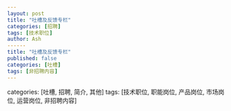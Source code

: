 ```yaml
---
layout: post
title: "吐槽及反馈专栏"
categories: [招聘]
tags: [技术职位]
author: Ash
------
title: "吐槽及反馈专栏"
published: false
categories: [吐槽]
tags: [非招聘内容]
---
```


categories: [吐槽, 招聘, 简介, 其他]
tags: [技术职位, 职能岗位, 产品岗位, 市场岗位, 运营岗位, 非招聘内容]
